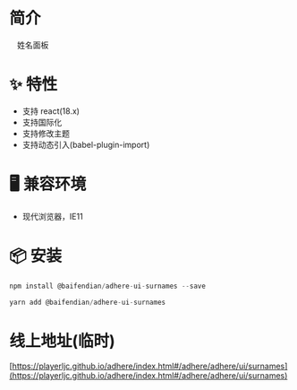 # 简介
&ensp;&ensp;姓名面板

# ✨ 特性
- 支持 react(18.x)
- 支持国际化
- 支持修改主题
- 支持动态引入(babel-plugin-import)

# 🖥 兼容环境
- 现代浏览器，IE11

# 📦 安装
```javascript
npm install @baifendian/adhere-ui-surnames --save
``` 

```javascript
yarn add @baifendian/adhere-ui-surnames
```

# 线上地址(临时)
[https://playerljc.github.io/adhere/index.html#/adhere/adhere/ui/surnames](https://playerljc.github.io/adhere/index.html#/adhere/adhere/ui/surnames)

